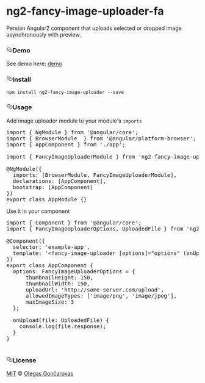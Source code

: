 # ng2-fancy-image-uploader-fa
Persian Angular2 component that uploads selected or dropped image asynchronously with preview.

<h3><a id="user-content-demo" class="deep-link" href="#demo" aria-hidden="true" rel="nofollow"><svg aria-hidden="true" class="deep-link-icon" height="16" version="1.1" viewBox="0 0 16 16" width="16"><path d="M4 9h1v1H4c-1.5 0-3-1.69-3-3.5S2.55 3 4 3h4c1.45 0 3 1.69 3 3.5 0 1.41-.91 2.72-2 3.25V8.59c.58-.45 1-1.27 1-2.09C10 5.22 8.98 4 8 4H4c-.98 0-2 1.22-2 2.5S3 9 4 9zm9-3h-1v1h1c1 0 2 1.22 2 2.5S13.98 12 13 12H9c-.98 0-2-1.22-2-2.5 0-.83.42-1.64 1-2.09V6.25c-1.09.53-2 1.84-2 3.25C6 11.31 7.55 13 9 13h4c1.45 0 3-1.69 3-3.5S14.5 6 13 6z"></path></svg></a>Demo</h3>
<p>See demo here: <a href="https://ogix.github.io/fancy-image-uploader-demo" rel="nofollow">demo</a></p>
<h3><a id="user-content-install" class="deep-link" href="#install" aria-hidden="true" rel="nofollow"><svg aria-hidden="true" class="deep-link-icon" height="16" version="1.1" viewBox="0 0 16 16" width="16"><path d="M4 9h1v1H4c-1.5 0-3-1.69-3-3.5S2.55 3 4 3h4c1.45 0 3 1.69 3 3.5 0 1.41-.91 2.72-2 3.25V8.59c.58-.45 1-1.27 1-2.09C10 5.22 8.98 4 8 4H4c-.98 0-2 1.22-2 2.5S3 9 4 9zm9-3h-1v1h1c1 0 2 1.22 2 2.5S13.98 12 13 12H9c-.98 0-2-1.22-2-2.5 0-.83.42-1.64 1-2.09V6.25c-1.09.53-2 1.84-2 3.25C6 11.31 7.55 13 9 13h4c1.45 0 3-1.69 3-3.5S14.5 6 13 6z"></path></svg></a>Install</h3>
<pre><code>npm install ng2-fancy-image-uploader --save
</code></pre><h3><a id="user-content-usage" class="deep-link" href="#usage" aria-hidden="true" rel="nofollow"><svg aria-hidden="true" class="deep-link-icon" height="16" version="1.1" viewBox="0 0 16 16" width="16"><path d="M4 9h1v1H4c-1.5 0-3-1.69-3-3.5S2.55 3 4 3h4c1.45 0 3 1.69 3 3.5 0 1.41-.91 2.72-2 3.25V8.59c.58-.45 1-1.27 1-2.09C10 5.22 8.98 4 8 4H4c-.98 0-2 1.22-2 2.5S3 9 4 9zm9-3h-1v1h1c1 0 2 1.22 2 2.5S13.98 12 13 12H9c-.98 0-2-1.22-2-2.5 0-.83.42-1.64 1-2.09V6.25c-1.09.53-2 1.84-2 3.25C6 11.31 7.55 13 9 13h4c1.45 0 3-1.69 3-3.5S14.5 6 13 6z"></path></svg></a>Usage</h3>
<p>Add image uploader module to your module's <code>imports</code></p>
<div class="highlight js"><pre class="editor editor-colors"><div class="line"><span class="source js"><span class="meta import js"><span class="keyword control js"><span>import</span></span><span>&nbsp;</span><span class="punctuation definition begin js"><span>{</span></span><span>&nbsp;</span><span class="variable other module js"><span>NgModule</span></span><span>&nbsp;</span><span class="punctuation definition end js"><span>}</span></span><span>&nbsp;</span><span class="keyword control js"><span>from</span></span><span>&nbsp;</span><span class="string quoted single js"><span class="punctuation definition string begin js"><span>'</span></span><span>@angular/core</span><span class="punctuation definition string end js"><span>'</span></span></span></span><span class="punctuation terminator statement js"><span>;</span></span></span></div><div class="line"><span class="source js"><span class="meta import js"><span class="keyword control js"><span>import</span></span><span>&nbsp;</span><span class="punctuation definition begin js"><span>{</span></span><span>&nbsp;</span><span class="variable other module js"><span>BrowserModule</span></span><span>&nbsp;&nbsp;</span><span class="punctuation definition end js"><span>}</span></span><span>&nbsp;</span><span class="keyword control js"><span>from</span></span><span>&nbsp;</span><span class="string quoted single js"><span class="punctuation definition string begin js"><span>'</span></span><span>@angular/platform-browser</span><span class="punctuation definition string end js"><span>'</span></span></span></span><span class="punctuation terminator statement js"><span>;</span></span></span></div><div class="line"><span class="source js"><span class="meta import js"><span class="keyword control js"><span>import</span></span><span>&nbsp;</span><span class="punctuation definition begin js"><span>{</span></span><span>&nbsp;</span><span class="variable other module js"><span>AppComponent</span></span><span>&nbsp;</span><span class="punctuation definition end js"><span>}</span></span><span>&nbsp;</span><span class="keyword control js"><span>from</span></span><span>&nbsp;</span><span class="string quoted single js"><span class="punctuation definition string begin js"><span>'</span></span><span>./app</span><span class="punctuation definition string end js"><span>'</span></span></span></span><span class="punctuation terminator statement js"><span>;</span></span></span></div><div class="line"><span class="source js"><span>&nbsp;</span></span></div><div class="line"><span class="source js"><span class="meta import js"><span class="keyword control js"><span>import</span></span><span>&nbsp;</span><span class="punctuation definition begin js"><span>{</span></span><span>&nbsp;</span><span class="variable other module js"><span>FancyImageUploaderModule</span></span><span>&nbsp;</span><span class="punctuation definition end js"><span>}</span></span><span>&nbsp;</span><span class="keyword control js"><span>from</span></span><span>&nbsp;</span><span class="string quoted single js"><span class="punctuation definition string begin js"><span>'</span></span><span>ng2-fancy-image-uploader</span><span class="punctuation definition string end js"><span>'</span></span></span></span><span class="punctuation terminator statement js"><span>;</span></span></span></div><div class="line"><span class="source js"><span>&nbsp;</span></span></div><div class="line"><span class="source js"><span>@</span><span class="meta function-call js"><span class="entity name function js"><span>NgModule</span></span><span class="meta js"><span class="punctuation definition begin round js"><span>(</span></span><span class="meta brace curly js"><span>{</span></span></span></span></span></div><div class="line"><span class="source js"><span class="meta function-call js"><span class="meta js"><span>&nbsp;&nbsp;imports</span><span class="keyword operator assignment js"><span>:</span></span><span>&nbsp;</span><span class="meta brace square js"><span>[</span></span><span>BrowserModule</span><span class="meta delimiter object comma js"><span>,</span></span><span>&nbsp;FancyImageUploaderModule</span><span class="meta brace square js"><span>]</span></span><span class="meta delimiter object comma js"><span>,</span></span></span></span></span></div><div class="line"><span class="source js"><span class="meta function-call js"><span class="meta js"><span>&nbsp;&nbsp;declarations</span><span class="keyword operator assignment js"><span>:</span></span><span>&nbsp;</span><span class="meta brace square js"><span>[</span></span><span>AppComponent</span><span class="meta brace square js"><span>]</span></span><span class="meta delimiter object comma js"><span>,</span></span></span></span></span></div><div class="line"><span class="source js"><span class="meta function-call js"><span class="meta js"><span>&nbsp;&nbsp;bootstrap</span><span class="keyword operator assignment js"><span>:</span></span><span>&nbsp;</span><span class="meta brace square js"><span>[</span></span><span>AppComponent</span><span class="meta brace square js"><span>]</span></span></span></span></span></div><div class="line"><span class="source js"><span class="meta function-call js"><span class="meta js"><span class="meta brace curly js"><span>}</span></span><span class="punctuation definition end round js"><span>)</span></span></span></span></span></div><div class="line"><span class="source js"><span class="meta js"><span class="keyword control js"><span>export</span></span><span>&nbsp;</span></span><span class="meta class js"><span class="storage type class js"><span>class</span></span><span>&nbsp;</span><span class="entity name type class js"><span>AppModule</span></span></span><span>&nbsp;</span><span class="punctuation section scope begin js"><span>{</span></span><span class="punctuation section scope end js"><span>}</span></span></span></div></pre></div>
<p>Use it in your component</p>
<div class="highlight js"><pre class="editor editor-colors"><div class="line"><span class="source js"><span class="meta import js"><span class="keyword control js"><span>import</span></span><span>&nbsp;</span><span class="punctuation definition begin js"><span>{</span></span><span>&nbsp;</span><span class="variable other module js"><span>Component</span></span><span>&nbsp;</span><span class="punctuation definition end js"><span>}</span></span><span>&nbsp;</span><span class="keyword control js"><span>from</span></span><span>&nbsp;</span><span class="string quoted single js"><span class="punctuation definition string begin js"><span>'</span></span><span>@angular/core</span><span class="punctuation definition string end js"><span>'</span></span></span></span><span class="punctuation terminator statement js"><span>;</span></span></span></div><div class="line"><span class="source js"><span class="meta import js"><span class="keyword control js"><span>import</span></span><span>&nbsp;</span><span class="punctuation definition begin js"><span>{</span></span><span>&nbsp;</span><span class="variable other module js"><span>FancyImageUploaderOptions</span></span><span class="meta delimiter object comma js"><span>,</span></span><span>&nbsp;</span><span class="variable other module js"><span>UploadedFile</span></span><span>&nbsp;</span><span class="punctuation definition end js"><span>}</span></span><span>&nbsp;</span><span class="keyword control js"><span>from</span></span><span>&nbsp;</span><span class="string quoted single js"><span class="punctuation definition string begin js"><span>'</span></span><span>ng2-fancy-image-uploader</span><span class="punctuation definition string end js"><span>'</span></span></span></span><span class="punctuation terminator statement js"><span>;</span></span></span></div><div class="line"><span class="source js"><span>&nbsp;</span></span></div><div class="line"><span class="source js"><span>@</span><span class="meta function-call js"><span class="entity name function js"><span>Component</span></span><span class="meta js"><span class="punctuation definition begin round js"><span>(</span></span><span class="meta brace curly js"><span>{</span></span></span></span></span></div><div class="line"><span class="source js"><span class="meta function-call js"><span class="meta js"><span>&nbsp;&nbsp;selector</span><span class="keyword operator assignment js"><span>:</span></span><span>&nbsp;</span><span class="string quoted single js"><span class="punctuation definition string begin js"><span>'</span></span><span>example-app</span><span class="punctuation definition string end js"><span>'</span></span></span><span class="meta delimiter object comma js"><span>,</span></span></span></span></span></div><div class="line"><span class="source js"><span class="meta function-call js"><span class="meta js"><span>&nbsp;&nbsp;template</span><span class="keyword operator assignment js"><span>:</span></span><span>&nbsp;</span><span class="string quoted single js"><span class="punctuation definition string begin js"><span>'</span></span><span>&lt;fancy-image-uploader&nbsp;[options]="options"&nbsp;(onUpload)="onUpload($event)"&gt;&lt;/fancy-image-uploader&gt;</span><span class="punctuation definition string end js"><span>'</span></span></span></span></span></span></div><div class="line"><span class="source js"><span class="meta function-call js"><span class="meta js"><span class="meta brace curly js"><span>}</span></span><span class="punctuation definition end round js"><span>)</span></span></span></span></span></div><div class="line"><span class="source js"><span class="meta js"><span class="keyword control js"><span>export</span></span><span>&nbsp;</span></span><span class="meta class js"><span class="storage type class js"><span>class</span></span><span>&nbsp;</span><span class="entity name type class js"><span>AppComponent</span></span></span><span>&nbsp;</span><span class="meta brace curly js"><span>{</span></span></span></div><div class="line"><span class="source js"><span>&nbsp;&nbsp;options</span><span class="keyword operator assignment js"><span>:</span></span><span>&nbsp;FancyImageUploaderOptions&nbsp;</span><span class="keyword operator assignment js"><span>=</span></span><span>&nbsp;</span><span class="meta brace curly js"><span>{</span></span></span></div><div class="line"><span class="source js"><span>&nbsp;&nbsp;&nbsp;&nbsp;&nbsp;&nbsp;thumbnailHeight</span><span class="keyword operator assignment js"><span>:</span></span><span>&nbsp;</span><span class="constant numeric decimal js"><span>150</span></span><span class="meta delimiter object comma js"><span>,</span></span></span></div><div class="line"><span class="source js"><span>&nbsp;&nbsp;&nbsp;&nbsp;&nbsp;&nbsp;thumbnailWidth</span><span class="keyword operator assignment js"><span>:</span></span><span>&nbsp;</span><span class="constant numeric decimal js"><span>150</span></span><span class="meta delimiter object comma js"><span>,</span></span></span></div><div class="line"><span class="source js"><span>&nbsp;&nbsp;&nbsp;&nbsp;&nbsp;&nbsp;uploadUrl</span><span class="keyword operator assignment js"><span>:</span></span><span>&nbsp;</span><span class="string quoted single js"><span class="punctuation definition string begin js"><span>'</span></span><span class="markup underline link hyperlink"><span>http://some-server.com/upload</span></span><span class="punctuation definition string end js"><span>'</span></span></span><span class="meta delimiter object comma js"><span>,</span></span></span></div><div class="line"><span class="source js"><span>&nbsp;&nbsp;&nbsp;&nbsp;&nbsp;&nbsp;allowedImageTypes</span><span class="keyword operator assignment js"><span>:</span></span><span>&nbsp;</span><span class="meta brace square js"><span>[</span></span><span class="string quoted single js"><span class="punctuation definition string begin js"><span>'</span></span><span>image/png</span><span class="punctuation definition string end js"><span>'</span></span></span><span class="meta delimiter object comma js"><span>,</span></span><span>&nbsp;</span><span class="string quoted single js"><span class="punctuation definition string begin js"><span>'</span></span><span>image/jpeg</span><span class="punctuation definition string end js"><span>'</span></span></span><span class="meta brace square js"><span>]</span></span><span class="meta delimiter object comma js"><span>,</span></span></span></div><div class="line"><span class="source js"><span>&nbsp;&nbsp;&nbsp;&nbsp;&nbsp;&nbsp;maxImageSize</span><span class="keyword operator assignment js"><span>:</span></span><span>&nbsp;</span><span class="constant numeric decimal js"><span>3</span></span></span></div><div class="line"><span class="source js"><span>&nbsp;&nbsp;</span><span class="meta brace curly js"><span>}</span></span><span class="punctuation terminator statement js"><span>;</span></span></span></div><div class="line"><span class="source js"><span>&nbsp;&nbsp;</span></span></div><div class="line"><span class="source js"><span>&nbsp;&nbsp;</span><span class="meta function method definition js"><span class="entity name function js"><span>onUpload</span></span><span class="meta js"><span class="punctuation definition begin round js"><span>(</span></span><span class="variable function js"><span>file</span></span><span class="keyword operator assignment js"><span>:</span></span><span>&nbsp;</span><span class="variable function js"><span>UploadedFile</span></span><span class="punctuation definition end round js"><span>)</span></span></span></span><span>&nbsp;</span><span class="punctuation definition function begin curly js"><span>{</span></span></span></div><div class="line"><span class="source js"><span>&nbsp;&nbsp;&nbsp;&nbsp;</span><span class="entity name type object console js"><span>console</span></span><span class="meta js"><span class="meta delimiter method period js"><span>.</span></span><span class="support function console js"><span>log</span></span><span class="meta js"><span class="punctuation definition begin round js"><span>(</span></span><span class="variable other object js"><span>file</span></span><span class="meta delimiter period js"><span>.</span></span><span class="variable other js"><span>response</span></span><span class="punctuation definition end round js"><span>)</span></span></span></span><span class="punctuation terminator statement js"><span>;</span></span></span></div><div class="line"><span class="source js"><span>&nbsp;&nbsp;</span><span class="punctuation definition function end curly js"><span>}</span></span></span></div><div class="line"><span class="source js"><span class="meta brace curly js"><span>}</span></span></span></div><div class="line"><span class="source js"><span>&nbsp;</span></span></div></pre></div>
<h3><a id="user-content-license" class="deep-link" href="#license" aria-hidden="true" rel="nofollow"><svg aria-hidden="true" class="deep-link-icon" height="16" version="1.1" viewBox="0 0 16 16" width="16"><path d="M4 9h1v1H4c-1.5 0-3-1.69-3-3.5S2.55 3 4 3h4c1.45 0 3 1.69 3 3.5 0 1.41-.91 2.72-2 3.25V8.59c.58-.45 1-1.27 1-2.09C10 5.22 8.98 4 8 4H4c-.98 0-2 1.22-2 2.5S3 9 4 9zm9-3h-1v1h1c1 0 2 1.22 2 2.5S13.98 12 13 12H9c-.98 0-2-1.22-2-2.5 0-.83.42-1.64 1-2.09V6.25c-1.09.53-2 1.84-2 3.25C6 11.31 7.55 13 9 13h4c1.45 0 3-1.69 3-3.5S14.5 6 13 6z"></path></svg></a>License</h3>
<p><a href="https://tldrlegal.com/license/mit-license" rel="nofollow">MIT</a> © <a href="https://github.com/ogix" rel="nofollow">Olegas Gončarovas</a></p>
</div>
